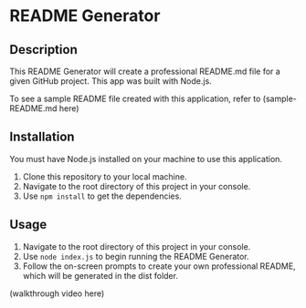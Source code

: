 # README Generator

## Description

This README Generator will create a professional README.md file for a given GitHub project. This app was built with Node.js.

To see a sample README file created with this application, refer to (sample-README.md here)

## Installation

You must have Node.js installed on your machine to use this application.

1. Clone this repository to your local machine.
2. Navigate to the root directory of this project in your console.
3. Use ``` npm install ``` to get the dependencies.

## Usage

1. Navigate to the root directory of this project in your console. 
2. Use ``` node index.js ``` to begin running the README Generator. 
3. Follow the on-screen prompts to create your own professional README, which will be generated in the dist folder.

(walkthrough video here)